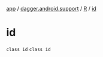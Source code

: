 [app](../../../index.md) / [dagger.android.support](../../index.md) / [R](../index.md) / [id](./index.md)

# id

`class id`
`class id`